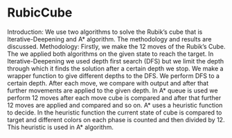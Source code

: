 # RubicCube
Introduction:
We use two algorithms to solve the Rubik’s cube that is Iterative-Deepening and A* algorithm. The methodology and results are discussed. 
Methodology:
Firstly, we make the 12 moves of the Rubik’s Cube. The we applied both algorithms on the given state to reach the target.
In Iterative-Deepening we used depth first search (DFS) but we limit the depth through which it finds the solution after a certain depth we stop. We make a wrapper function to give different depths to the DFS. We perform DFS to a certain depth. After each move, we compare with output and after that further movements are applied to the given depth.
In A* queue is used we perform 12 moves after each move cube is compared and after that further 12 moves are applied and compared and so on. A* uses a heuristic function to decide. In the heuristic function the current state of cube is compared to target and different colors on each phase is counted and then divided by 12. This heuristic is used in A* algorithm.  

